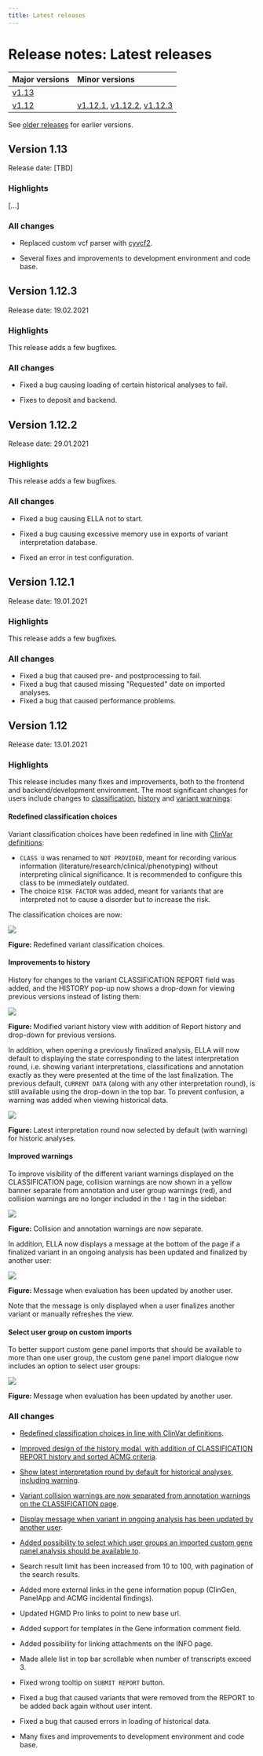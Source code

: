 ```yaml
---
title: Latest releases
---
```


# Release notes: Latest releases

|Major versions|Minor versions|
|:--|:--|
[v1.13](#version-1-13)|
[v1.12](#version-1-12)|[v1.12.1](#version-1-12-1), [v1.12.2](#version-1-12-2), [v1.12.3](#version-1-12-3)

See [older releases](/releasenotes/olderreleases.md) for earlier versions.

## Version 1.13

Release date: [TBD]

### Highlights

[...]

### All changes

<!-- MR !497 -->
- Replaced custom vcf parser with [cyvcf2](https://github.com/brentp/cyvcf2).
<!-- 
Probably no further release notes necessary, but adding here for reference: 
MR !496 Split references from annotation in database
MR !498 Fixes for running local demo instances 
-->
- Several fixes and improvements to development environment and code base. 

## Version 1.12.3

Release date: 19.02.2021

### Highlights

This release adds a few bugfixes. 

### All changes

<!-- MR !501 -->
- Fixed a bug causing loading of certain historical analyses to fail.
<!-- MR !494, MR !502  -->
- Fixes to deposit and backend.

## Version 1.12.2

Release date: 29.01.2021

### Highlights

This release adds a few bugfixes. 

### All changes

<!-- MR !491 -->
- Fixed a bug causing ELLA not to start.
<!-- MR !489 -->
- Fixed a bug causing excessive memory use in exports of variant interpretation database.
<!-- MR !490 -->
- Fixed an error in test configuration. 

## Version 1.12.1

Release date: 19.01.2021

### Highlights

This release adds a few bugfixes. 

### All changes

<!-- MR !486 -->
- Fixed a bug that caused pre- and postprocessing to fail.
- Fixed a bug that caused missing "Requested" date on imported analyses.
- Fixed a bug that caused performance problems.

## Version 1.12

Release date: 13.01.2021

### Highlights

This release includes many fixes and improvements, both to the frontend and backend/development environment. The most significant changes for users include changes to [classification](#redefined-classification-choices), [history](#improvements-to-history) and [variant warnings](#improved-warnings): 

#### Redefined classification choices

<!-- MR !477 -->
Variant classification choices have been redefined in line with [ClinVar definitions](https://www.ncbi.nlm.nih.gov/clinvar/docs/clinsig/): 
- `CLASS U` was renamed to `NOT PROVIDED`, meant for recording various information (literature/research/clinical/phenotyping) without interpreting clinical significance. It is recommended to configure this class to be immediately outdated.
- The choice `RISK FACTOR` was added, meant for variants that are interpreted not to cause a disorder but to increase the risk.

The classification choices are now: 

<div class="figure_text">
    <img src="./img/1-12-select-class.png"><br>
    <p><strong>Figure: </strong>Redefined variant classification choices.</p>
</div>

#### Improvements to history

<!-- MR !465 --> 
History for changes to the variant CLASSIFICATION REPORT field was added, and the HISTORY pop-up now shows a drop-down for viewing previous versions instead of listing them: 

<div class="figure_text">
    <img src="./img/1-12-variant-history.png"><br>
    <p><strong>Figure: </strong>Modified variant history view with addition of Report history and drop-down for previous versions.</p>
</div>

<!-- MR !454 -->
In addition, when opening a previously finalized analysis, ELLA will now default to displaying the state corresponding to the latest interpretation round, i.e. showing variant interpretations, classifications and annotation exactly as they were presented at the time of the last finalization. The previous default, `CURRENT DATA` (along with any other interpretation round), is still available using the drop-down in the top bar. To prevent confusion, a warning was added when viewing historical data. 

<div class="figure_text">
    <img src="./img/1-12-analyses-history-select.png"><br>
    <p><strong>Figure: </strong>Latest interpretation round now selected by default (with warning) for historic analyses.</p>
</div>

#### Improved warnings

<!-- MR !458 --> 
To improve visibility of the different variant warnings displayed on the CLASSIFICATION page, collision warnings are now shown in a yellow banner separate from annotation and user group warnings (red), and collision warnings are no longer included in the `!` tag in the sidebar: 

<div class="figure_text">
    <img src="./img/1-12-separate-warnings.png">
    <p><strong>Figure: </strong>Collision and annotation warnings are now separate.</p>
</div>

<!-- MR !456 --> 
In addition, ELLA now displays a message at the bottom of the page if a finalized variant in an ongoing analysis has been updated and finalized by another user: 

<div class="figure_text">
    <img src="./img/1-12-toast-updated-evaluation.png">
    <p><strong>Figure: </strong>Message when evaluation has been updated by another user.</p>
</div>

Note that the message is only displayed when a user finalizes another variant or manually refreshes the view.

#### Select user group on custom imports

<!-- MR !463, MR !485-->
To better support custom gene panel imports that should be available to more than one user group, the custom gene panel import dialogue now includes an option to select user groups: 

<div class="figure_text">
    <img src="./img/1-12-select-user-group-custom-import.png">
    <p><strong>Figure: </strong>Message when evaluation has been updated by another user.</p>
</div>


### All changes

<!-- MR !477 -->
- [Redefined classification choices in line with ClinVar definitions](#redefined-classification-choices).
<!-- MR !465 -->
- [Improved design of the history modal, with addition of CLASSIFICATION REPORT history and sorted ACMG criteria](#improvements-to-history).
<!-- MR !454 -->
- [Show latest interpretation round by default for historical analyses, including warning](#improvements-to-history).
<!-- MR !458 -->
- [Variant collision warnings are now separated from annotation warnings on the CLASSIFICATION page](#improved-warnings).
<!-- MR !456 -->
- [Display message when variant in ongoing analysis has been updated by another user](#improved-warnings).
<!-- MR !463 -->
- [Added possibility to select which user groups an imported custom gene panel analysis should be available to](#select-user-group-on-custom-imports). 
<!-- MR !433 -->
- Search result limit has been increased from 10 to 100, with pagination of the search results.
<!-- MR !435 -->
- Added more external links in the gene information popup (ClinGen, PanelApp and ACMG incidental findings).
<!-- MR !475 -->
- Updated HGMD Pro links to point to new base url. 
<!-- MR !450 -->
- Added support for templates in the Gene information comment field.
<!-- MR !473 -->
- Added possibility for linking attachments on the INFO page.
<!-- MR !444 -->
- Made allele list in top bar scrollable when number of transcripts exceed 3. 
<!-- MR !453 -->
- Fixed wrong tooltip on `SUBMIT REPORT` button.
<!-- MR !455 -->
- Fixed a bug that caused variants that were removed from the REPORT to be added back again without user intent. 
<!-- MR !482 -->
- Fixed a bug that caused errors in loading of historical data.
<!-- MR !429, !443, !446, !462, !464, !468, !469, !470, !474, !478, !483, !484 -->
- Many fixes and improvements to development environment and code base.


